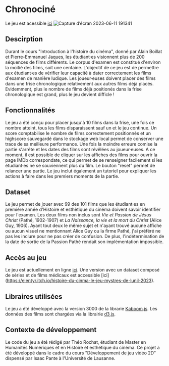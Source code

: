# Chronociné

Le jeu est acessible [ici](https://theor98.github.io/)
![Capture d’écran 2023-06-11 191341](https://github.com/theor98/theor98.github.io/assets/100685679/dc2cf249-2c51-4f4f-b845-f4752748271f)

## Descirption 

Durant le cours "Introduction à l'histoire du cinéma", donné par Alain Boillat et Pierre-Emmanuel Jaques, les étudiant·es visionnent plus de 200 séquences de films différents. Le corpus d'examen est constitué d'environ la moitié des films, soit une centaine. L'objectif de ce jeu est de permettre aux étudiant·es de vérifier leur capacité à dater correctement les films d'examen de manière ludique. Les joueur·euses doivent placer des films dans une frise chronologique relativement aux autres films déjà placés. Evidemment, plus le nombre de films déjà positionés dans la frise chronologique est grand, plus le jeu devient difficle ! 

## Fonctionnalités 

Le jeu a été conçu pour placer jusqu'à 10 films dans la frise, une fois ce nombre atteint, tous les films disparaissent sauf un et le jeu continue. Un score comptabilise le nombre de films correctement positionnés et un highscore sauvegardé dans le stockage web local permet de conserver une trace de sa meilleure performance. Une fois la moindre erreure comise la partie s'arrête et les dates des films sont révêlées au joueur·euses. A ce moment, il est possible de cliquer sur les affiches des films pour ouvrir la page IMDb correspondate, ce qui permet de se renseigner facilement si les étudiant·es ne se souviennent plus du film. Le bouton "reset" permet de relancer une partie. Le jeu inclut également un tutoriel pour expliquer les actions à faire dans les premiers moments de la partie.

## Dataset

Le jeu permet de jouer avec 99 des 101 films que les étudiant·es en première année d'Histoire et esthètique du cinéma doivent savoir identifier pour l'examen. 
Les deux films non inclus sont *Vie et Passion de Jésus Christ* (Pathé, 1902-1907) et *La Naissance, la vie et la mort du Christ* (Alice Guy, 1906). Ayant tout deux le même sujet et n'ayant trouvé aucune affiche ou aucun visuel ne mentionnant Alice Guy ou la firme Pathé, j'ai préféré ne pas les inclure pour ne pas créer de confusion. De plus, l'indétermination de la date de sortie de la Passion Pathé rendait son implémentation impossible. 

## Accès au jeu

Le jeu est actuellement en ligne [ici](https://theor98.github.io/). 
Une version avec un dataset composé de séries et de films médicaux est accessible [ici] (https://elentyr.itch.io/histoire-du-cinma-le-jeu-mystres-de-lunil-2023).  

## Libraires utilisées 
Le jeu a été développé avec la version 3000 de la librarie [Kaboom.js](https://kaboomjs.com/). Les données des films sont chargées via la librairie [d3.js](https://d3js.org/).

## Contexte de développement
Le code du jeu a été rédigé par Théo Rochat, étudiant de Master en Humanités Numériques et en Histoire et esthétique du cinéma. Ce projet a été développé dans le cadre du cours "Développement de jeu vidéo 2D" dispensé par Isaac Pante à l'Université de Lausanne.
